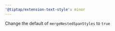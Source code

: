 ```yaml
---
'@tiptap/extension-text-style': minor
---
```


Change the default of `mergeNestedSpanStyles` to `true`
